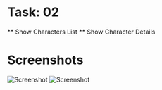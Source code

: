 # Task: 02
** Show Characters List
** Show Character Details


# Screenshots

![Screenshot](screenshot1.png)
![Screenshot](screenshot2.png)
